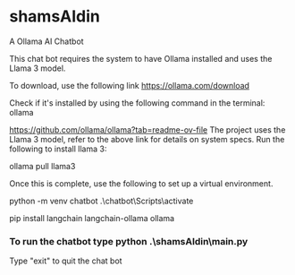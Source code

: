 # shamsAIdin
A Ollama AI Chatbot

This chat bot requires the system to have Ollama installed and uses the Llama 3 model.

To download, use the following link https://ollama.com/download

Check if it's installed by using the following command in the terminal:
ollama


https://github.com/ollama/ollama?tab=readme-ov-file
The project uses the Llama 3 model, refer to the above link for details on system specs. Run the following to install llama 3:

ollama pull llama3


Once this is complete, use the following to set up a virtual environment.

python -m venv chatbot
.\chatbot\Scripts\activate

pip install langchain langchain-ollama ollama


### To run the chatbot type python .\shamsAIdin\main.py 

Type "exit" to quit the chat bot
